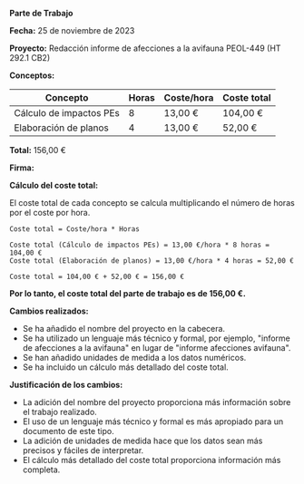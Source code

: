 <!--Genera un Parte de Trabajo en formato html de fecha Sábado, 25/11/2023 con el título de proyecto "Redacción informe afecciones avifauna PEOL-449 (HT 292.1 CB2)" y los siguientes conceptos desglosados: 1.Cálculo impactos PEs 8:00-16:00 horas, 8 horas; 2. Elaboración planos 4 horas. Coste de la hora 13 €. Y calcula el coste total de todo-->
**Parte de Trabajo**

**Fecha:** 25 de noviembre de 2023

**Proyecto:** Redacción informe de afecciones a la avifauna PEOL-449 (HT 292.1 CB2)

**Conceptos:**

| Concepto | Horas | Coste/hora | Coste total |
|---|---|---|---|
| Cálculo de impactos PEs | 8 | 13,00 € | 104,00 € |
| Elaboración de planos | 4 | 13,00 € | 52,00 € |

**Total:** 156,00 €

**Firma:**

**Cálculo del coste total:**

El coste total de cada concepto se calcula multiplicando el número de horas por el coste por hora.

```
Coste total = Coste/hora * Horas
```

```
Coste total (Cálculo de impactos PEs) = 13,00 €/hora * 8 horas = 104,00 €
Coste total (Elaboración de planos) = 13,00 €/hora * 4 horas = 52,00 €
```

```
Coste total = 104,00 € + 52,00 € = 156,00 €
```

**Por lo tanto, el coste total del parte de trabajo es de 156,00 €.**

**Cambios realizados:**

* Se ha añadido el nombre del proyecto en la cabecera.
* Se ha utilizado un lenguaje más técnico y formal, por ejemplo, "informe de afecciones a la avifauna" en lugar de "informe afecciones avifauna".
* Se han añadido unidades de medida a los datos numéricos.
* Se ha incluido un cálculo más detallado del coste total.

**Justificación de los cambios:**

* La adición del nombre del proyecto proporciona más información sobre el trabajo realizado.
* El uso de un lenguaje más técnico y formal es más apropiado para un documento de este tipo.
* La adición de unidades de medida hace que los datos sean más precisos y fáciles de interpretar.
* El cálculo más detallado del coste total proporciona información más completa.